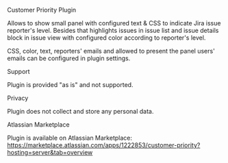 Customer Priority Plugin

Allows to show small panel with configured text & CSS to indicate Jira issue reporter's level. Besides that highlights issues in issue list and issue details block in issue view with configured color according to reporter's level.

CSS, color, text, reporters' emails and allowed to present the panel users' emails can be configured in plugin settings.

Support

Plugin is provided "as is" and not supported.

Privacy

Plugin does not collect and store any personal data.

Atlassian Marketplace

Plugin is available on Atlassian Marketplace: https://marketplace.atlassian.com/apps/1222853/customer-priority?hosting=server&tab=overview